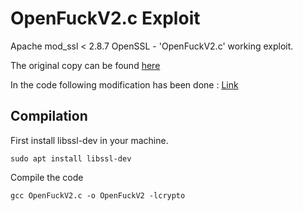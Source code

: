 # OpenFuckV2.c Exploit  

Apache mod_ssl < 2.8.7 OpenSSL - 'OpenFuckV2.c' working exploit. 

The original copy can be found [here](https://www.exploit-db.com/exploits/47080)  

In the code following modification has been done : [Link](https://hypn.za.net/blog/2017/08/27/compiling-exploit-764-c-in-2017/)  

## Compilation 

First install libssl-dev in your machine.  

```shell   
sudo apt install libssl-dev
```  

Compile the code  

```shell  
gcc OpenFuckV2.c -o OpenFuckV2 -lcrypto
``` 
